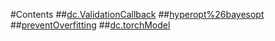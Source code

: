 #Contents
##[dc.ValidationCallback](https://github.com/JoannaRay1/NotesForDeepchem/blob/main/dc.ValidationCallback.md "悬停显示")
##[hyperopt%26bayesopt](https://github.com/JoannaRay1/NotesForDeepchem/blob/main/hyperopt%26bayesopt.md "悬停显示")
##[preventOverfitting](https://github.com/JoannaRay1/NotesForDeepchem/blob/main/preventOverfitting.md "悬停显示")
##[dc.torchModel](https://github.com/JoannaRay1/NotesForDeepchem/blob/main/dc.torchModel.md "悬停显示")
